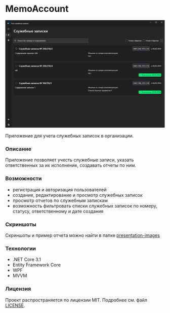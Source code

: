 # MemoAccount


<p align="center">
  <img src="presentation-images/main-page-dark.png" alt="Скриншот приложения в темном режиме" width="700">
</p>

Приложение для учета служебных записок в организации.

### Описание

Приложение позволяет учесть служебные записи, указать ответственных за их исполнение,
создавать отчеты по ним.

### Возможности

- регистрация и авторизация пользователей
- создание, редактирование и просмотр служебных записок
- просмотр отчетов по служебным запискам
- возможность фильтровать списки служебных записок по номеру, статусу, ответственному и дате создания

### Скриншоты

Скриншоты и пример отчета можно найти в папке [presentation-images](presentation-images)

### Технологии

- .NET Core 3.1
- Entity Framework Core
- WPF
- MVVM

### Лицензия

Проект распространяется по лицензии MIT. Подробнее см. файл [LICENSE](https://github.com/DmitryYanutsev/MemoAccount/blob/master/LICENSE).


